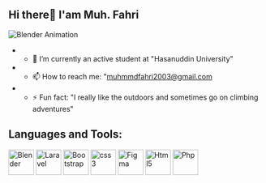 ## Hi there👋 I'am Muh. Fahri

![Blender Animation](https://user-images.githubusercontent.com/74038190/212284158-e840e285-664b-44d7-b79b-e264b5e54825.gif)


- - 🌱 I’m currently an active student at "Hasanuddin University"
- - 📫 How to reach me: "muhmmdfahri2003@gmail.com
- - ⚡ Fun fact: "I really like the outdoors and sometimes go on climbing adventures"

<!--
**Muh-Fahri/Muh-Fahri** is a ✨ _special_ ✨ repository because its `README.md` (this file) appears on your GitHub profile.

Here are some ideas to get you started:

- 🔭 I’m currently working on ...
- 👯 I’m looking to collaborate on ...
- 🤔 I’m looking for help with ...
- 💬 Ask me about ...
- 😄 Pronouns: ...
-->

## Languages and Tools:

<p>
  <img src="https://cdn.jsdelivr.net/gh/devicons/devicon/icons/blender/blender-original.svg" alt="Blender" width="50" height="50">
  <img src="https://cdn.jsdelivr.net/gh/devicons/devicon@latest/icons/laravel/laravel-original.svg" alt="Laravel" width="50" height="50" />
  <img src="https://cdn.jsdelivr.net/gh/devicons/devicon@latest/icons/bootstrap/bootstrap-original.svg" alt="Bootstrap" width="50" height="50">
  <img src="https://cdn.jsdelivr.net/gh/devicons/devicon@latest/icons/css3/css3-original.svg" alt="css3" width="50" height="50" />
  <img src="https://cdn.jsdelivr.net/gh/devicons/devicon/icons/figma/figma-original.svg" alt="Figma" width="50" height="50">
  <img src="https://cdn.jsdelivr.net/gh/devicons/devicon@latest/icons/html5/html5-original-wordmark.svg"  alt="Html5" width="50" height="50"/>
  <img src="https://cdn.jsdelivr.net/gh/devicons/devicon@latest/icons/php/php-original.svg"  alt="Php" width="50" height="50" />
</p>
